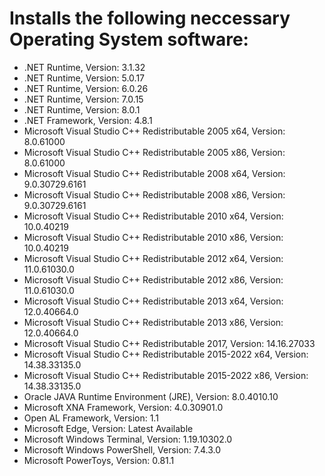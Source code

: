 # Installs the following neccessary Operating System software:

- .NET Runtime, Version: 3.1.32
- .NET Runtime, Version: 5.0.17
- .NET Runtime, Version: 6.0.26
- .NET Runtime, Version: 7.0.15
- .NET Runtime, Version: 8.0.1
- .NET Framework, Version: 4.8.1
- Microsoft Visual Studio C++ Redistributable 2005 x64, Version: 8.0.61000
- Microsoft Visual Studio C++ Redistributable 2005 x86, Version: 8.0.61000
- Microsoft Visual Studio C++ Redistributable 2008 x64, Version: 9.0.30729.6161
- Microsoft Visual Studio C++ Redistributable 2008 x86, Version: 9.0.30729.6161
- Microsoft Visual Studio C++ Redistributable 2010 x64, Version: 10.0.40219
- Microsoft Visual Studio C++ Redistributable 2010 x86, Version: 10.0.40219
- Microsoft Visual Studio C++ Redistributable 2012 x64, Version: 11.0.61030.0
- Microsoft Visual Studio C++ Redistributable 2012 x86, Version: 11.0.61030.0
- Microsoft Visual Studio C++ Redistributable 2013 x64, Version: 12.0.40664.0
- Microsoft Visual Studio C++ Redistributable 2013 x86, Version: 12.0.40664.0
- Microsoft Visual Studio C++ Redistributable 2017, Version: 14.16.27033
- Microsoft Visual Studio C++ Redistributable 2015-2022 x64, Version: 14.38.33135.0
- Microsoft Visual Studio C++ Redistributable 2015-2022 x86, Version: 14.38.33135.0
- Oracle JAVA Runtime Environment (JRE), Version: 8.0.4010.10
- Microsoft XNA Framework, Version: 4.0.30901.0
- Open AL Framework, Version: 1.1
- Microsoft Edge, Version: Latest Available
- Microsoft Windows Terminal, Version: 1.19.10302.0
- Microsoft Windows PowerShell, Version: 7.4.3.0
- Microsoft PowerToys, Version: 0.81.1
